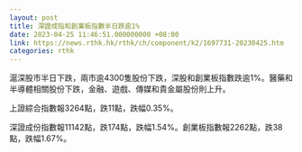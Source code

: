 ```yaml
---
layout: post
title: 深證成指和創業板指數半日跌逾1%
date: 2023-04-25 11:46:51.000000000 +08:00
link: https://news.rthk.hk/rthk/ch/component/k2/1697731-20230425.htm
categories: rthk
---
```


滬深股市半日下跌，兩市逾4300隻股份下跌，深股和創業板指數跌逾1%。醫藥和半導體相關股份下跌，金融、遊戲、傳媒和貴金屬股份則上升。

上證綜合指數報3264點，跌11點，跌幅0.35%。

深證成份指數報11142點，跌174點，跌幅1.54%。創業板指數報2262點，跌38點，跌幅1.67%。
